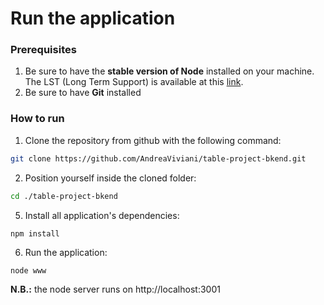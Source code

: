 # Run the application

### Prerequisites
1. Be sure to have the **stable version of Node** installed on your machine. The LST (Long Term Support) is available at this [link](https://nodejs.org/dist/v14.17.3/node-v14.17.3-x64.msi).
2. Be sure to have **Git** installed

### How to run
1. Clone the repository from github with the following command: 
```bash
git clone https://github.com/AndreaViviani/table-project-bkend.git
```
2. Position yourself inside the cloned folder:
```bash
cd ./table-project-bkend
```
5. Install all application's dependencies:
```
npm install
```
6. Run the application:
```bash
node www
```

**N.B.:** the node server runs on http://localhost:3001